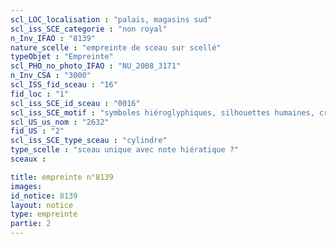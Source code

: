 ```yaml
---
scl_LOC_localisation : "palais, magasins sud"
scl_iss_SCE_categorie : "non royal"
n_Inv_IFAO : "8139"
nature_scelle : "empreinte de sceau sur scellé"
typeObjet : "Empreinte"
scl_PHO_no_photo_IFAO : "NU_2008_3171"
n_Inv_CSA : "3000"
scl_ISS_fid_sceau : "16"
fid_loc : "1"
scl_iss_SCE_id_sceau : "0016"
scl_iss_SCE_motif : "symboles hiéroglyphiques, silhouettes humaines, crocodiles tête-bêche, singes par paires, vautours, insectes, acrobate..."
scl_US_us_nom : "2632"
fid_US : "2"
scl_iss_SCE_type_sceau : "cylindre"
type_scelle : "sceau unique avec note hiératique ?"
sceaux :

title: empreinte n°8139
images: 
id_notice: 8139
layout: notice
type: empreinte
partie: 2
---
```

